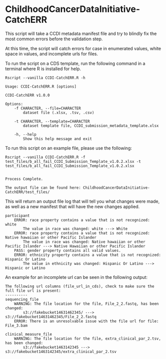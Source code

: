 # ChildhoodCancerDataInitiative-CatchERR
This script will take a CCDI metadata manifest file and try to blindly fix the most common errors before the validation step.

At this time, the script will catch errors for case in enumerated values, white space in values, and incomplete urls for files.

To run the script on a CDS template, run the following command in a terminal where R is installed for help.

```
Rscript --vanilla CCDI-CatchERR.R -h
```

```
Usage: CCDI-CatchERR.R [options]

CCDI-CatchERR v1.0.0

Options:
	-f CHARACTER, --file=CHARACTER
		dataset file (.xlsx, .tsv, .csv)

	-t CHARACTER, --template=CHARACTER
		dataset template file, CCDI_submission_metadata_template.xlsx

	-h, --help
		Show this help message and exit
```

To run this script on an example file, please use the following:

```
Rscript --vanilla CCDI-CatchERR.R -f test_files/b_all_fail_CCDI_Submission_Template_v1.0.2.xlsx -t test_files/b_all_fail_CCDI_Submission_Template_v1.0.2.xlsx 


Process Complete.

The output file can be found here: ChildhoodCancerDataInitiative-CatchERR/test_files/
```

This will return an output file log that will tell you what changes were made, as well as a new manifest that will have the new changes applied.

```
participant
	ERROR: race property contains a value that is not recognized: white
		The value in race was changed: white ---> White
	ERROR: race property contains a value that is not recognized: Native hawaiian or other Pacific Islander
		The value in race was changed: Native hawaiian or other Pacific Islander ---> Native Hawaiian or other Pacific Islander
	PASS: gender property contains all valid values.
	ERROR: ethnicity property contains a value that is not recognized: Hispanic Or Latino
		The value in ethnicity was changed: Hispanic Or Latino ---> Hispanic or Latino
```

An example for an incomplete url can be seen in the following output:

```
The following url columns (file_url_in_cds), check to make sure the full file url is present:
----------
sequencing_file
	WARNING: The file location for the file, File_2_2.fastq, has been changed:
		s3://fakebucket14631462345/ ---> s3://fakebucket14631462345/File_2_2.fastq
	ERROR: There is an unresolvable issue with the file url for file: File_3.bam

clinical_measure_file
	WARNING: The file location for the file, extra_clinical_par_2.tsv, has been changed:
		s3://fakebucket1463142345 ---> s3://fakebucket1463142345/extra_clinical_par_2.tsv
```
